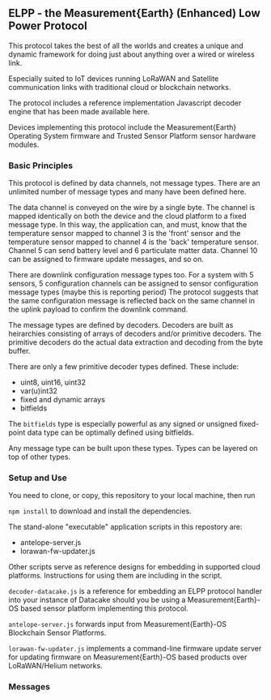## ELPP - the Measurement{Earth} (Enhanced) Low Power Protocol

This protocol takes the best of all the worlds and creates a unique and dynamic framework for doing just about anything over a wired or wireless link.

Especially suited to IoT devices running LoRaWAN and Satellite communication links with traditional cloud or blockchain networks.

The protocol includes a reference implementation Javascript decoder engine that has been made available here.

Devices implementing this protocol include the Measurement{Earth} Operating System firmware and Trusted Sensor Platform sensor hardware modules.

### Basic Principles

This protocol is defined by data channels, not message types.  There are an unlimited number of message types and many have been defined here.

The data channel is conveyed on the wire by a single byte.  The channel is mapped identically on both the device and the cloud platform to a fixed message type. 
In this way, the application can, and must, know that the temperature sensor mapped to channel 3 is the 'front' sensor and the temperature sensor
mapped to channel 4 is the 'back' temperature sensor.  Channel 5 can send battery level and 6 particulate matter data.  Channel 10 can be assigned to firmware update messages, and so on.

There are downlink configuration message types too.  For a system with 5 sensors, 5 configuration channels can be assigned to sensor configuration message types (maybe this is reporting period)
The protocol suggests that the same configuration message is reflected back on the same channel in the uplink payload to confirm the downlink command.

The message types are defined by decoders.  Decoders are built as heirarchies consisting of arrays of decoders and/or primitive decoders.  The primitive decoders do the actual data extraction and decoding from the byte buffer.

There are only a few primitive decoder types defined. These include: 

* uint8, uint16, uint32
* var(u)int32
* fixed and dynamic arrays
* bitfields  

The `bitfields` type is especially powerful as any signed or unsigned fixed-point data type can be optimally defined using bitfields.

Any message type can be built upon these types.  Types can be layered on top of other types.

### Setup and Use

You need to clone, or copy, this repository to your local machine, then run

`npm install` to download and install the dependencies.

The stand-alone "executable" application scripts in this repostory are:

* antelope-server.js 
* lorawan-fw-updater.js

Other scripts serve as reference designs for embedding in supported cloud platforms.
Instructions for using them are including in the script.

`decoder-datacake.js` is a reference for embedding an ELPP protocol handler into your instance of Datacake
should you be using a Measurement{Earth}-OS based sensor platform implementing this protocol.

`antelope-server.js` forwards input from Measurement{Earth}-OS Blockchain Sensor Platforms.

`lorawan-fw-updater.js` implements a command-line firmware update server for updating firmware on Measurement{Earth}-OS based products over LoRaWAN/Helium networks.

### Messages

